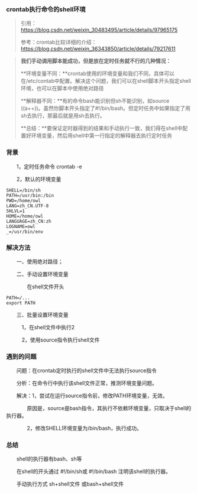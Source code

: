 ### crontab执行命令的shell环境

> 引用：https://blog.csdn.net/weixin_30483495/article/details/97965175
>
> 参考：crontab比较详细的介绍：https://blog.csdn.net/weixin_36343850/article/details/79217611

> **我们手动调用脚本能成功，但是放在定时任务就不行的几种情况：**
>
> **环境变量不同：**crontab使用的环境变量和我们不同，具体可以在/etc/contab中配置。解决这个问题，我们可以在shell脚本开头指定shell环境，也可以在脚本中使用绝对路径
>
> **解释器不同：**有的命令bash能识别但sh不能识别，如source	((a++))。虽然你脚本开头指定了#!/bin/bash。但定时任务中如果指定了用sh去执行，那最后就是用sh去执行。
>
> **总结：**要保证定时器得到的结果和手动执行一致，我们得在shell中配置好环境变量，然后用shell中第一行指定的解释器去执行定时任务



### 背景

　　1，定时任务命令 crontab -e

　　2，默认的环境变量

```
SHELL=/bin/sh
PATH=/usr/bin:/bin
PWD=/home/owl
LANG=zh_CN.UTF-8
SHLVL=1
HOME=/home/owl
LANGUAGE=zh_CN:zh
LOGNAME=owl
_=/usr/bin/env
```

### 解决方法

　　一、使用绝对路径；

　　二、手动设置环境变量

　　　　在shell文件开头　　　　

```
PATH=/...
export PATH
```

　　三、批量设置环境变量

　　　1，在shell文件中执行2

　　　2，使用source指令执行shell文件

### 遇到的问题

　　问题：在crontab定时执行的shell文件中无法执行source指令

　　分析：在命令行中执行该shell文件正常，推测环境变量问题。

　　解决：1，尝试在运行source指令前，修改PATH环境变量，无效。

　　　　原因是，source是bash指令，其执行不依赖环境变量，只取决于shell的执行器。

　　　　2，修改SHELL环境变量为/bin/bash，执行成功。

### 总结

　　shell的执行器有bash、sh等

　　在shell的开头通过 #!/bin/sh或 #!/bin/bash 注明该shell的执行器。

　　手动执行方式 sh+shell文件 或bash+shell文件